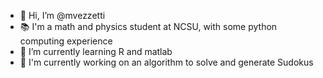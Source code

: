 - 👋 Hi, I’m @mvezzetti
- 📚 I'm a math and physics student at NCSU, with some python computing experience
- 🌱 I’m currently learning R and matlab
- 🧩 I'm currently working on an algorithm to solve and generate Sudokus


<!---
mvezzetti/mvezzetti is a ✨ special ✨ repository because its `README.md` (this file) appears on your GitHub profile.
You can click the Preview link to take a look at your changes.
- 📫 How to reach me ...
- 👀 I’m interested in PDE's, fluid dynamics, and statistical mechanics

--->
